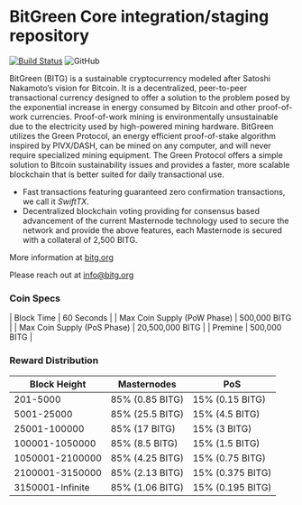 BitGreen Core integration/staging repository
=================================================
[![Build Status](https://travis-ci.org/bitgreen/bitgreen.svg?branch=master)](https://travis-ci.org/bitgreen/bitgreen) ![GitHub](https://img.shields.io/github/license/mashape/apistatus.svg)

BitGreen (BITG) is a sustainable cryptocurrency modeled after Satoshi Nakamoto’s vision for Bitcoin. It is a decentralized, peer-to-peer transactional currency designed to offer a solution to the problem posed by the exponential increase in energy consumed by Bitcoin and other proof-of-work currencies. Proof-of-work mining is environmentally unsustainable due to the electricity used by high-powered mining hardware. BitGreen utilizes the Green Protocol, an energy efficient proof-of-stake algorithm inspired by PIVX/DASH, can be mined on any computer, and will never require specialized mining equipment. The Green Protocol offers a simple solution to Bitcoin sustainability issues and provides a faster, more scalable blockchain that is better suited for daily transactional use.

- Fast transactions featuring guaranteed zero confirmation transactions, we call it _SwiftTX_.
- Decentralized blockchain voting providing for consensus based advancement of the current Masternode
  technology used to secure the network and provide the above features, each Masternode is secured
  with a collateral of 2,500 BITG.

More information at [bitg.org](http://www.bitg.org)

Please reach out at info@bitg.org

### Coin Specs
| Block Time                  | 60 Seconds      |
| Max Coin Supply (PoW Phase) | 500,000 BITG    |
| Max Coin Supply (PoS Phase) | 20,500,000 BITG |
| Premine                     | 500,000 BITG    |

### Reward Distribution

| **Block Height** | **Masternodes**  | **PoS**          |
|------------------|------------------|------------------|
| 201-5000         | 85% (0.85 BITG)  | 15% (0.15 BITG)   |
| 5001-25000       | 85% (25.5 BITG)  | 15% (4.5 BITG)     |
| 25001-100000     | 85% (17 BITG)    | 15% (3 BITG)     |
| 100001-1050000   | 85% (8.5 BITG)   | 15% (1.5 BITG)     |
| 1050001-2100000  | 85% (4.25 BITG)  | 15% (0.75 BITG)   |
| 2100001-3150000  | 85% (2.13 BITG)  | 15% (0.375 BITG)  |
| 3150001-Infinite | 85% (1.06 BITG)  | 15% (0.195 BITG)  |
